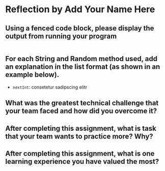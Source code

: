 # Reflection by Add Your Name Here

## Using a fenced code block, please display the output from running your program

```

```

## For each String and Random method used, add an explanation in the list format (as shown in an example below).

- `nextInt`: consetetur sadipscing elitr

## What was the greatest technical challenge that your team faced and how did you overcome it?

## After completing this assignment, what is task that your team wants to practice more? Why?

## After completing this assignment, what is one learning experience you have valued the most?

